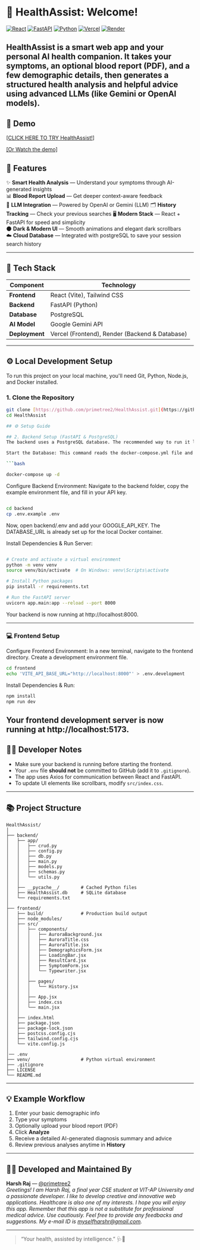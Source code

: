# 🌿 HealthAssist: Welcome!

[![React](https://img.shields.io/badge/React-20232A?style=for-the-badge&logo=react&logoColor=61DAFB)](https://reactjs.org/)
[![FastAPI](https://img.shields.io/badge/FastAPI-005571?style=for-the-badge&logo=fastapi)](https://fastapi.tiangolo.com/)
[![Python](https://img.shields.io/badge/Python-3776AB?style=for-the-badge&logo=python&logoColor=white)](https://www.python.org/)
[![Vercel](https://img.shields.io/badge/Vercel-000000?style=for-the-badge&logo=vercel&logoColor=white)](https://vercel.com/)
[![Render](https://img.shields.io/badge/Render-46E3B7?style=for-the-badge&logo=render&logoColor=white)](https://render.com/)

**HealthAssist** is a smart web app and your personal AI health companion. It takes your symptoms, an optional blood report (PDF), and a few demographic details, then generates a structured health analysis and helpful advice using advanced LLMs (like Gemini or OpenAI models). 
---

## 🎥 Demo
[[CLICK HERE TO TRY HealthAssist!](https://health-assist-rose.vercel.app/)]

[[Or Watch the demo]](https://drive.google.com/file/d/1iDCuAI80BAPXX9SEevZUiGiGj2ut6r4r/view?usp=sharing)


## 🚀 Features

✨ **Smart Health Analysis** — Understand your symptoms through AI-generated insights  
📊 **Blood Report Upload** — Get deeper context-aware feedback  
🧠 **LLM Integration** — Powered by OpenAI or Gemini (LLM) 
🗂️ **History Tracking** — Check your previous searches
🖥️ **Modern Stack** — React + FastAPI for speed and simplicity  
🌑 **Dark & Modern UI** — Smooth animations and elegant dark scrollbars  
☁️ **Cloud Database** — Integrated with postgreSQL to save your session search history

---

## 🧩 Tech Stack

| Component      | Technology                                     |
| -------------- | ---------------------------------------------- |
| **Frontend** | React (Vite), Tailwind CSS                     |
| **Backend** | FastAPI (Python)                               |
| **Database** | PostgreSQL                                     |
| **AI Model** | Google Gemini API                              |
| **Deployment** | Vercel (Frontend), Render (Backend & Database) |

---
## ⚙️ Local Development Setup

To run this project on your local machine, you'll need Git, Python, Node.js, and Docker installed.

### 1. Clone the Repository

```bash
git clone [https://github.com/primetree2/HealthAssist.git](https://github.com/primetree2/HealthAssist.git)
cd HealthAssist

## ⚙️ Setup Guide 

## 2. Backend Setup (FastAPI & PostgreSQL)
The backend uses a PostgreSQL database. The recommended way to run it locally is with Docker.

Start the Database: This command reads the docker-compose.yml file and starts a PostgreSQL container in the background.

```bash

docker-compose up -d
```
Configure Backend Environment: Navigate to the backend folder, copy the example environment file, and fill in your API key.


```bash

cd backend
cp .env.example .env

```
Now, open backend/.env and add your GOOGLE_API_KEY. The DATABASE_URL is already set up for the local Docker container.

Install Dependencies & Run Server:

```bash

# Create and activate a virtual environment
python -m venv venv
source venv/bin/activate  # On Windows: venv\Scripts\activate

# Install Python packages
pip install -r requirements.txt

# Run the FastAPI server
uvicorn app.main:app --reload --port 8000
```
Your backend is now running at http://localhost:8000.

---

### 💻 Frontend Setup
Configure Frontend Environment: In a new terminal, navigate to the frontend directory. Create a development environment file.

```bash
cd frontend
echo 'VITE_API_BASE_URL="http://localhost:8000"' > .env.development
```
Install Dependencies & Run:

```bash
npm install
npm run dev
```
Your frontend development server is now running at http://localhost:5173.
---

## 🧑‍💻 Developer Notes

- Make sure your backend is running before starting the frontend.
- Your `.env` file **should not** be committed to GitHub (add it to `.gitignore`).
- The app uses Axios for communication between React and FastAPI.
- To update UI elements like scrollbars, modify `src/index.css`.

---

## 📚 Project Structure

```
HealthAssist/
│
├── backend/
│   ├── app/
│   │   ├── crud.py
│   │   ├── config.py
│   │   ├── db.py
│   │   ├── main.py
│   │   ├── models.py
│   │   ├── schemas.py
│   │   └── utils.py
│   │
│   ├── __pycache__/        # Cached Python files
│   ├── HealthAssist.db     # SQLite database              
│   └── requirements.txt
│
├── frontend/
│   ├── build/              # Production build output
│   ├── node_modules/
│   ├── src/
│   │   ├── components/
│   │   │   ├── AuroraBackground.jsx
│   │   │   ├── AuroraTitle.css
│   │   │   ├── AuroraTitle.jsx
│   │   │   ├── DemographicsForm.jsx
│   │   │   ├── LoadingBar.jsx
│   │   │   ├── ResultCard.jsx
│   │   │   ├── SymptomForm.jsx
│   │   │   └── Typewriter.jsx
│   │   │
│   │   ├── pages/
│   │   │   └── History.jsx
│   │   │
│   │   ├── App.jsx
│   │   ├── index.css
│   │   └── main.jsx
│   │
│   ├── index.html
│   ├── package.json
│   ├── package-lock.json
│   ├── postcss.config.cjs
│   ├── tailwind.config.cjs
│   └── vite.config.js
│
│── .env 
├── venv/                   # Python virtual environment
├── .gitignore
├── LICENSE
└── README.md

```

---

## 💡 Example Workflow

1. Enter your basic demographic info  
2. Type your symptoms  
3. Optionally upload your blood report (PDF)  
4. Click **Analyze**  
5. Receive a detailed AI-generated diagnosis summary and advice  
6. Review previous analyses anytime in **History**

---

## 👨‍💻 Developed and Maintained By

**Harsh Raj** — [@primetree2](https://github.com/primetree2)  
*Greetings! I am Harsh Raj, a final year CSE student at VIT-AP University and a passionate developer. I like to develop creative and innovative web applications. Healthcare is also one of my interests. I hope you will enjoy this app. Remember that this app is not a substitute for professional medical advice. Use cautiously. Feel free to provide any feedbacks and suggestions. My e-mail ID is myselfharshr@gmail.com.*

---

> “Your health, assisted by intelligence.” 🩺🤖
